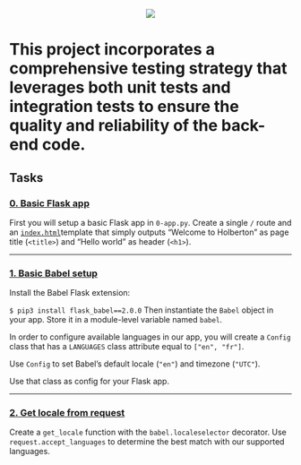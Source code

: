 <p align="center">
  <img src="https://assets.imaginablefutures.com/media/images/ALX_Logo.max-200x150.png" />
</p>

# This project incorporates a comprehensive testing strategy that leverages both unit tests and integration tests to ensure the quality and reliability of the back-end code.

## Tasks

### [0. Basic Flask app](https://github.com/ehabsmh/alx-backend/blob/main/0x02-i18n/0-app.py)
First you will setup a basic Flask app in `0-app.py`. Create a single `/` route and an [`index.html`](https://github.com/ehabsmh/alx-backend/blob/main/0x02-i18n/templates/0-index.html)template that simply outputs “Welcome to Holberton” as page title (`<title>`) and “Hello world” as header (`<h1>`).

---

### [1. Basic Babel setup](https://github.com/ehabsmh/alx-backend/blob/main/0x02-i18n/1-app.py)
Install the Babel Flask extension:

`$ pip3 install flask_babel==2.0.0`
Then instantiate the `Babel` object in your app. Store it in a module-level variable named `babel`.

In order to configure available languages in our app, you will create a `Config` class that has a `LANGUAGES` class attribute equal to `["en", "fr"]`.

Use `Config` to set Babel’s default locale (`"en"`) and timezone (`"UTC"`).

Use that class as config for your Flask app.

---

### [2. Get locale from request](https://github.com/ehabsmh/alx-backend/blob/main/0x02-i18n/2-app.py)
Create a `get_locale` function with the `babel.localeselector` decorator. Use `request.accept_languages` to determine the best match with our supported languages.
